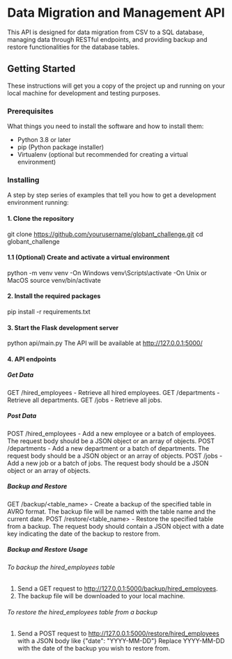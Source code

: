# Data Migration and Management API

This API is designed for data migration from CSV to a SQL database, managing data through RESTful endpoints, and providing backup and restore functionalities for the database tables.

## Getting Started

These instructions will get you a copy of the project up and running on your local machine for development and testing purposes.

### Prerequisites

What things you need to install the software and how to install them:

- Python 3.8 or later
- pip (Python package installer)
- Virtualenv (optional but recommended for creating a virtual environment)

### Installing

A step by step series of examples that tell you how to get a development environment running:

#### 1. Clone the repository

git clone <https://github.com/yourusername/globant_challenge.git>
cd globant_challenge

#### 1.1 (Optional) Create and activate a virtual environment

python -m venv venv
-On Windows
venv\Scripts\activate
-On Unix or MacOS
source venv/bin/activate

#### 2. Install the required packages

pip install -r requirements.txt

#### 3. Start the Flask development server

python api/main.py
The API will be available at <http://127.0.0.1:5000/>

#### 4. API endpoints

##### Get Data

GET /hired_employees - Retrieve all hired employees.
GET /departments - Retrieve all departments.
GET /jobs - Retrieve all jobs.

##### Post Data

POST /hired_employees - Add a new employee or a batch of employees. The request body should be a JSON object or an array of objects.
POST /departments - Add a new department or a batch of departments. The request body should be a JSON object or an array of objects.
POST /jobs - Add a new job or a batch of jobs. The request body should be a JSON object or an array of objects.

##### Backup and Restore

GET /backup/<table_name> - Create a backup of the specified table in AVRO format. The backup file will be named with the table name and the current date.
POST /restore/<table_name> - Restore the specified table from a backup. The request body should contain a JSON object with a date key indicating the date of the backup to restore from.

##### Backup and Restore Usage

###### To backup the hired_employees table

1. Send a GET request to <http://127.0.0.1:5000/backup/hired_employees>.
2. The backup file will be downloaded to your local machine.

###### To restore the hired_employees table from a backup

1. Send a POST request to <http://127.0.0.1:5000/restore/hired_employees> with a JSON body like
{"date": "YYYY-MM-DD"}
Replace YYYY-MM-DD with the date of the backup you wish to restore from.
